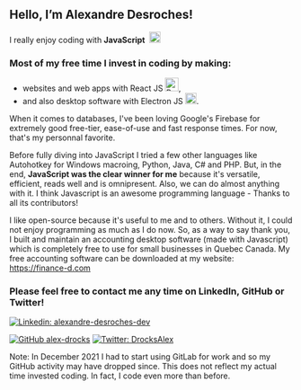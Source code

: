 ## Hello, I’m Alexandre Desroches!

I really enjoy coding with **JavaScript**&nbsp;&nbsp;<img src="https://upload.wikimedia.org/wikipedia/commons/6/6a/JavaScript-logo.png" alt="Javascript Logo" width="20" height="20"/>


### Most of my free time I invest in coding by making:
* websites and web apps with React JS&nbsp;<img src="https://upload.wikimedia.org/wikipedia/commons/a/a7/React-icon.svg" alt="React JS Logo" width="24" height="24"/>, 
* and also desktop software with Electron JS&nbsp;<img src="https://upload.wikimedia.org/wikipedia/commons/9/91/Electron_Software_Framework_Logo.svg" width="20" height="20"/>.

When it comes to databases, I've been loving Google's Firebase for extremely good free-tier, ease-of-use and fast response times. For now, that's my personnal favorite.

Before fully diving into JavaScript I tried a few other languages like Autohotkey for Windows macroing, Python, Java, C# and PHP.
But, in the end, **JavaScript was the clear winner for me** because it's versatile, efficient, reads well and is omnipresent.
Also, we can do almost anything with it. I think Javascript is an awesome programming language - Thanks to all its contributors!

I like open-source because it's useful to me and to others. Without it, I could not enjoy programming as much as I do now. 
So, as a way to say thank you, I built and maintain an accounting desktop software (made with Javascript) which is completely free to use for small businesses in Quebec Canada. My free accounting software can be downloaded at my website: https://finance-d.com


### Please feel free to contact me any time on **LinkedIn**, **GitHub** or **Twitter**!

[![Linkedin: alexandre-desroches-dev](https://img.shields.io/badge/LinkedIn-Alexandre%20Desroches-blue?style=flat-square&logo=Linkedin&logoColor=white&link=https://www.linkedin.com/in/alexandre-desroches-dev/)](https://www.linkedin.com/in/alexandre-desroches-dev/)

[![GitHub alex-drocks](https://img.shields.io/github/followers/alex-drocks?label=follow&style=social)](https://github.com/alex-drocks)
[![Twitter: DrocksAlex](https://img.shields.io/twitter/follow/DrocksAlex?style=social)](https://twitter.com/DrocksAlex)


Note: In December 2021 I had to start using GitLab for work and so my GitHub activity may have dropped since. This does not reflect my actual time invested coding. In fact, I code even more than before.
